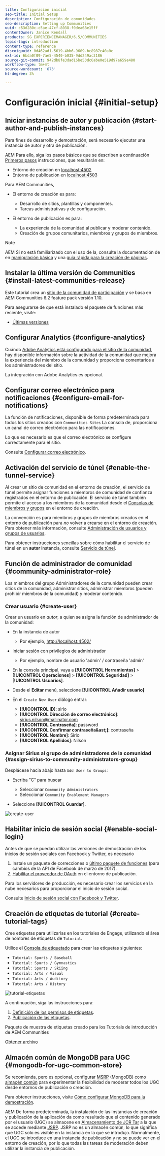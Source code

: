 ```yaml
---
title: Configuración inicial
seo-title: Initial Setup
description: Configuración de comunidades
seo-description: Setting up Communities
uuid: c53d280c-c5ae-47cf-8038-f0dea68e15ff
contentOwner: Janice Kendall
products: SG_EXPERIENCEMANAGER/6.5/COMMUNITIES
topic-tags: introduction
content-type: reference
discoiquuid: 0d462ad1-5619-4bb6-9609-bc8987c40a0c
exl-id: 6bda0f09-7ae5-4540-b035-9dd249ac3186
source-git-commit: 942db8fe3dad16be53dc6abe0e519d97a659e480
workflow-type: tm+mt
source-wordcount: '673'
ht-degree: 3%

---
```


# Configuración inicial {#initial-setup}

## Iniciar instancias de autor y publicación {#start-author-and-publish-instances}

Para fines de desarrollo y demostración, será necesario ejecutar una instancia de autor y otra de publicación.

AEM Para ello, siga los pasos básicos que se describen a continuación [Primeros pasos](../../help/sites-deploying/deploy.md#getting-started) instrucciones, que resultarán en:

* Entorno de creación en [localhost:4502](http://localhost:4502/)
* Entorno de publicación en [localhost:4503](http://localhost:4503/)

Para AEM Communities,

* El entorno de creación es para:

   * Desarrollo de sitios, plantillas y componentes.
   * Tareas administrativas y de configuración.

* El entorno de publicación es para:

   * La experiencia de la comunidad al publicar y moderar contenido.
   * Creación de grupos comunitarios, miembros y grupos de miembros.

>[!NOTE]
>
>AEM Si no está familiarizado con el uso de la, consulte la documentación de en [manipulación básica](../../help/sites-authoring/basic-handling.md) y una [guía rápida para la creación de páginas](../../help/sites-authoring/qg-page-authoring.md).

## Instalar la última versión de Communities {#install-latest-communities-release}

Este tutorial crea un [sitio de la comunidad de participación](overview.md#engagement-community) y se basa en AEM Communities 6.2 feature pack versión 1.10.

Para asegurarse de que está instalado el paquete de funciones más reciente, visite:

* [Últimas versiones](deploy-communities.md#latest-releases)

## Configurar Analytics {#configure-analytics}

Cuándo [Adobe Analytics está configurado para el sitio de la comunidad](analytics.md), hay disponible información sobre la actividad de la comunidad que mejora la experiencia del miembro de la comunidad y proporciona comentarios a los administradores del sitio.

La integración con Adobe Analytics es opcional.

## Configurar correo electrónico para notificaciones {#configure-email-for-notifications}

La función de notificaciones, disponible de forma predeterminada para todos los sitios creados con `Communities Sites` La consola de, proporciona un canal de correo electrónico para las notificaciones.

Lo que es necesario es que el correo electrónico se configure correctamente para el sitio.

Consulte [Configurar correo electrónico](email.md).

## Activación del servicio de túnel {#enable-the-tunnel-service}

Al crear un sitio de comunidad en el entorno de creación, el servicio de túnel permite asignar funciones a miembros de comunidad de confianza registrados en el entorno de publicación. El servicio de túnel también permite el acceso a los miembros de la comunidad desde el [Consolas de miembros y grupos](members.md) en el entorno de creación.

La convención es para miembros y grupos de miembros creados en el entorno de publicación para *no* volver a crearse en el entorno de creación. Para obtener más información, consulte [Administración de usuarios y grupos de usuarios](users.md).

Para obtener instrucciones sencillas sobre cómo habilitar el servicio de túnel en un **autor** instancia, consulte [Servicio de túnel](deploy-communities.md#tunnel-service-on-author).

## Función de administrador de comunidad {#community-administrator-role}

Los miembros del grupo Administradores de la comunidad pueden crear sitios de la comunidad, administrar sitios, administrar miembros (pueden prohibir miembros de la comunidad) y moderar contenido.

### Crear usuario {#create-user}

Crear un usuario en *autor*, a quien se asigna la función de administrador de la comunidad:

* En la instancia de autor

   * Por ejemplo, [http://localhost:4502/](http://localhost:4503/)

* Iniciar sesión con privilegios de administrador

   * Por ejemplo, nombre de usuario &#39;admin&#39; / contraseña &#39;admin&#39;

* En la consola principal, vaya a **[!UICONTROL Herramientas]** > **[!UICONTROL Operaciones]** > **[!UICONTROL Seguridad]** > **[!UICONTROL Usuarios]**.
* Desde el **Editar** menú, seleccione **[!UICONTROL Añadir usuario]**

* En el `Create New User` diálogo entrar:

   * **[!UICONTROL ID]**: sirio
   * **[!UICONTROL Dirección de correo electrónico]**: sirius.nilson@mailinator.com
   * **[!UICONTROL Contraseña]**: password
   * **[!UICONTROL Confirmar contraseña&amp;ast;]**: contraseña
   * **[!UICONTROL Nombre]**: Sirio
   * **[!UICONTROL Apellidos]**: Nilson

### Asignar Sirius al grupo de administradores de la comunidad {#assign-sirius-to-community-administrators-group}

Desplácese hacia abajo hasta `Add User to Groups`:

* Escriba &quot;C&quot; para buscar

   * Seleccionar `Community Administrators`
   * Seleccionar `Community Enablement Managers`

* Seleccione **[!UICONTROL Guardar]**.

![create-user](assets/create-user.png)

## Habilitar inicio de sesión social {#enable-social-login}

Antes de que se puedan utilizar las versiones de demostración de los inicios de sesión sociales con Facebook y Twitter, es necesario

1. Instale un paquete de correcciones o [último paquete de funciones](deploy-communities.md#latestfeaturepack) (para cambios de la API de Facebook de marzo de 2017).
1. [Habilitar el proveedor de OAuth](social-login.md#adobe-granite-oauth-authentication-handler) en el entorno de publicación.

Para los servidores de producción, es necesario crear los servicios en la nube necesarios para proporcionar el inicio de sesión social.

Consulte [Inicio de sesión social con Facebook y Twitter](social-login.md).

## Creación de etiquetas de tutorial {#create-tutorial-tags}

Cree etiquetas para utilizarlas en los tutoriales de Engage, utilizando el área de nombres de etiquetas de `Tutorial`.

Utilice el [Consola de etiquetado](../../help/sites-administering/tags.md#tagging-console) para crear las etiquetas siguientes:

* `Tutorial: Sports / Baseball`
* `Tutorial: Sports / Gymnastics`
* `Tutorial: Sports / Skiing`
* `Tutorial: Arts / Visual`
* `Tutorial: Arts / Auditory`
* `Tutorial: Arts / History`

![tutorial-etiquetas](assets/tutorial-tags.png)

A continuación, siga las instrucciones para:

1. [Definición de los permisos de etiquetas](../../help/sites-administering/tags.md#setting-tag-permissions).
1. [Publicación de las etiquetas](../../help/sites-administering/tags.md#publishing-tags).

Paquete de muestra de etiquetas creado para los Tutorials de introducción de AEM Communities

[Obtener archivo](assets/tutorial_tags-v63.zip)

## Almacén común de MongoDB para UGC {#mongodb-for-ugc-common-store}

Se recomienda, pero es opcional, configurar [MSRP](msrp.md) (MongoDB) como [almacén común](working-with-srp.md) para experimentar la flexibilidad de moderar todos los UGC desde entornos de publicación o creación.

Para obtener instrucciones, visite [Cómo configurar MongoDB para la demostración](demo-mongo.md).

AEM De forma predeterminada, la instalación de las instancias de creación y publicación de la aplicación da como resultado que el contenido generado por el usuario (UGC) se almacene en [Almacenamiento de JCR Tar](../../help/sites-deploying/platform.md) a la que se accede mediante [JSRP](jsrp.md). JSRP no es un almacén común, lo que significa que UGC solo es visible en la instancia en la que se introdujo. Normalmente, el UGC se introduce en una instancia de publicación y no se puede ver en el entorno de creación, por lo que todas las tareas de moderación deben utilizar la instancia de publicación.
